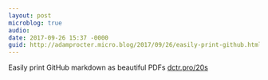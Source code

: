 ```yaml
---
layout: post
microblog: true
audio: 
date: 2017-09-26 15:37 -0000
guid: http://adamprocter.micro.blog/2017/09/26/easily-print-github.html
---
```

Easily print GitHub markdown as beautiful PDFs [dctr.pro/20s](http://dctr.pro/20s)
